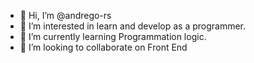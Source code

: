 - 👋 Hi, I’m @andrego-rs
- 👀 I’m interested in learn and develop as a programmer.
- 🌱 I’m currently learning Programmation logic.
- 💞️ I’m looking to collaborate on Front End

<!---
andrego-rs/andrego-rs is a ✨ special ✨ repository because its `README.md` (this file) appears on your GitHub profile.
You can click the Preview link to take a look at your changes.
--->
